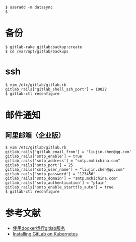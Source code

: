 

```
$ useradd -m datasync
$ 
```


# 备份
```
$ gitlab-rake gitlab:backup:create
$ cd /var/opt/gitlab/backups
```

# ssh
```
$ vim /etc/gitlab/gitlab.rb
gitlab_rails['gitlab_shell_ssh_port'] = 10022
$ gitlab-ctl reconfigure
```

# 邮件通知
## 阿里邮箱（企业版）
```
$ vim /etc/gitlab/gitlab.rb
gitlab_rails['gitlab_email_from'] = 'liujin.chen@qq.com'
gitlab_rails['smtp_enable'] = true
gitlab_rails['smtp_address'] = "smtp.mxhichina.com"
gitlab_rails['smtp_port'] = 25
gitlab_rails['smtp_user_name'] = "liujin.chen@qq.com"
gitlab_rails['smtp_password'] = "123456"
gitlab_rails['smtp_domain'] = "smtp.mxhichina.com"
gitlab_rails['smtp_authentication'] = "plain"
gitlab_rails['smtp_enable_starttls_auto'] = true
$ gitlab-ctl reconfigure
```

# 参考文献
- [使用docker运行gitlab服务](http://blog.csdn.net/felix_yujing/article/details/52139070)
- [Installing GitLab on Kubernetes](http://docs.gitlab.com/ce/install/kubernetes/)
